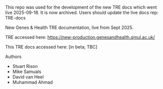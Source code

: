 This repo was used for the development of the new TRE docs which went live 2025-09-18.
It is now archived.  Users should update the live docs rep: TRE-docs

New Genes & Health TRE documentation, live from Sept 2025.

TRE accessed here: https://new-production.genesandhealth.qmul.ac.uk/

This TRE docs accessed here: [in beta; TBC]

Authors
* Stuart Rison
* Mike Samuals
* David van Heel
* Muhammad Ahmad
